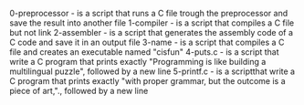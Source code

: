 0-preprocessor - is a script that runs a C file trough the preprocessor and save the result into another file
1-compiler - is a script that compiles a C file but not link
2-assembler - is a script that generates the assembly code of a C code and save it in an output file
3-name - is a script that compiles a C file and creates an executable named "cisfun"
4-puts.c - is a script that write a C program that prints exactly "Programming is like building a multilingual puzzle", followed by a new line
5-printf.c - is a scriptthat write a C program that prints exactly "with proper grammar, but the outcome is a piece of art,"., followed by a new line
